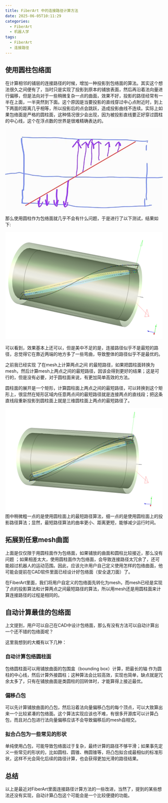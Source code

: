 ```yaml
---
title: FiberArt 中的连接路径计算方法
date: 2025-06-05T10:11:29
categories:
  - FiberArt
  - 机器人学
tags:
  - FiberArt
  - 连接路径
---
```

## 使用圆柱包络面

在计算相邻的铺层的连接路径的时候，增加一种投影到包络面的算法。其实这个想法很久之间便有了，当时只是实现了投影到原本的铺放表面，然后再沿着法向量进行偏移，但是法向对于一些稍微复杂一点的曲面，效果不好，投影的路径经常有一半在上面，一半突然到下面。这个原因是当要投影的直线穿过中心点附近时，到上下两面的距离几乎相等，所以投影后的点会跳跃，造成投影曲线不连续。实际上如果包络面是严格的圆柱面，这种情况很少会出现，因为被投影直线要正好穿过圆柱的中心线，这个在浮点数的世界是很难精确表达的。


<!-- more -->


![](attachments/project-to-cylinder-issue.jpg)

那么使用圆柱作为包络面就几乎不会有什么问题，于是进行了以下测试，结果如下:

![](attachments/Pasted%20image%2020250605111630.png)

可以看到，效果基本上还可以，但是美中不足的是，连接路径似乎不是最短的路径，总觉得它在靠近两端的地方多了一些弯曲，导致整体的路径似乎不是最优的。

之前我已经实现 了在mesh上计算两点之间 的最短路径，如果把圆柱面转换为mesh，然后计算mesh上两点之间的最短路径，因该会得到更好的结果；这是可行的，但是没有必要，对于圆柱面来说，有更加简单高效的方法。

圆柱面的展开是一个矩形，计算圆柱面上两点之间的最短路径，可以转换到这个矩形上，很显然在矩形区域内任意两点间的最短路径就是连接两点的直线段；把这条直线段重新投影到圆柱面上就是三维圆柱面上两点的最短路径了。

![](attachments/Pasted%20image%2020250605112259.png)
图中稍微粗一点的是使用圆柱面上的最短路径算法，细一点的是使用圆柱面上的投影路径算法；显然，最短路径算法的曲率更小、距离更短，能够减少运行时间。


## 拓展到任意mesh曲面

上面是仅仅限于用圆柱面作为包络面，如果铺放的曲面和圆柱比较接近，那么没有问题 ；如果相差太大，使用圆柱面作为包络面，会导致连接路径太冗余了，还可能超过机器人的运动范围。因此，应该允许用户自己定义使用怎样的包络曲面，他可能会提前在CAD软件里面已经设计好包络面（安全退刀面）了。

在FiberArt里面，我们将用户自定义的包络面先转化为mesh，而mesh已经是实现了点的投影算法和计算两点之间最短路径的算法，所以用mesh还是用圆柱面来计算连接路径的过程是相同的。

## 自动计算最佳的包络面

上文提到，用户可以自己在CAD中设计包络面，那么有没有方法可以自动计算出一个还不错的包络面呢？

这里我想到的大概有以下几种：

### 自动计算包络圆柱面

包络圆柱面可以用铺放曲面的包围盒（bounding box）计算，把最长的轴 作为圆柱的中心线，然后计算外接圆柱；这种算法会比较高效，实现也简单，缺点就是冗余太多了，只有在铺放曲面是类圆柱的回转体时，才能算得上接近最优。

### 偏移凸包

可以先计算铺放曲面的凸包，然后沿着法向量偏移凸包的每个顶点，可以大致算出来一个比较紧凑的包络面。这个算法实现应该也不难，有很多开源库可以计算凸包，而且对凸包进行法向量偏移应该不会导致偏移后的mesh自相交。

### 拟合凸包为一些常见的形状

单纯使用凸包，可能导致包络面过于复杂，最终计算的路径不够平滑；如果事先定义一些常见的形状的，比如圆柱、圆锥、椭圆锥等，将凸包拟合成最相似的标准形状，这样不光会简化后续的路径计算，也会获得更加光滑的路径结果。


## 总结

以上是最近对FiberArt里面连接路径计算方法的一些改进，当然了，提到的某些想法还没有实现，自动计算凸包这个可能会是一个比较便捷的功能。